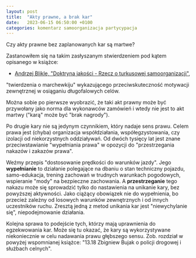 ```yaml
---
layout: post
title:  "Akty prawne, a brak kar"
date:   2023-06-15 06:50:00 +0100
categories: komentarz samoorganizacja partycypacja
---
```


Czy akty prawne bez zaplanowanych kar są martwe?

Zastanowiłem się na takim zasłyszanym stwierdzeniem pod kątem opisanego w książce: 

* [Andrzej Blikle, "Doktryna jakości - Rzecz o turkusowej samoorganizacji"](https://www.moznainaczej.com.pl/ksiazka-i-artykuly/doktryna-jakosci), 

"twierdzenia o marchewkiju" wykazującego przeciwskuteczność motywacji zewnętrznej w osiąganiu długofalowych celów.

Można sobie po pierwsze wyobrazić, że taki akt prawny może być przywołany jako norma dla wykonawców zamówień i wtedy nie jest to akt martwy ("karą" może być "brak nagrody").

Po drugie kary nie są jedynym czynnikiem, który nadaje sens prawu. Celem prawa jest (chyba) organizacja współdziałania, współegzystowania, czy izolacji od niekorzystnych oddziaływań. Od dwóch tysięcy lat jest znane przeciwstawianie "wypełniania prawa" w opozycji do "przestrzegania nakazów i zakazów prawa". 

Weźmy przepis "dostosowanie prędkości do warunków jazdy". Jego **wypełnianie** to działanie polegające na dbaniu o stan techniczny pojazdu, samo-edukacja, trening zachowań w trudnych warunkach pogodowych, wspieranie "mody" na bezpieczne zachowania. A **przestrzeganie** tego nakazu może się sprowadzić tylko do nastawienia na unikanie kary, bez powyższej aktywności. Jako ciążący obowiązek nie do wypełnienia, bo przecież zależny od losowych warunków zewnętrznych i od innych uczestników ruchu. Zresztą jedną z metod unikania kar jest "niewychylanie się", niepodejmowanie działania.

Kolejna sprawa to podejście tych, którzy mają uprawnienia do egzekwowania kar. Może się tu okazać, że kary są wykorzystywane niekoniecznie w celu nadawania prawu głębszego sensu. Zob. rozdział w powyżej wspomnianej książce: "13.18 Zbigniew Bujak o policji drogowej i służbach celnych".

<!--
edukacja prawna albo kompromitacja prawa (daj mi człowieka, a znajdę na niego paragraf) (niby-nie-przestępstwo)
-->